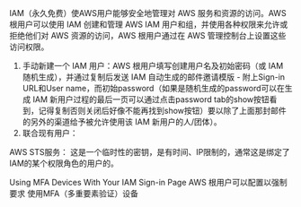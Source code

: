 IAM（永久免费）使AWS用户能够安全地管理对 AWS 服务和资源的访问。AWS 根用户可以使用 IAM 创建和管理 AWS IAM 用户和组，并使用各种权限来允许或拒绝他们对 AWS 资源的访问，AWS 根用户通过在 AWS 管理控制台上设置这些访问权限。
1. 手动新建一个 IAM 用户：AWS 根用户填写创建用户名及初始密码（或 IAM 随机生成），并通过复制后发送 IAM 自动生成的邮件邀请模版 - 附上Sign-in URL和User name，而初始password（如果是随机生成的password可以在生成 IAM 新用户过程的最后一页可以通过点击password tab的show按钮看到，记得复制否则关闭后好像不能再找到show按钮）要以除了上面那封邮件的另外的渠道给予被允许使用该 IAM 新用户的人/团体）。
2. 联合现有用户：



AWS STS服务：
这是一个临时性的密钥，是有时间、IP限制的，通常这是绑定了IAM的某个权限角色的用户的。



Using MFA Devices With Your IAM Sign-in Page
AWS 根用户可以配置以强制要求 使用MFA（多重要素验证）设备


